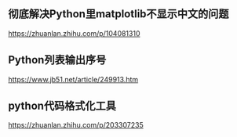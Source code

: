 ## 彻底解决Python里matplotlib不显示中文的问题
https://zhuanlan.zhihu.com/p/104081310

## Python列表输出序号
https://www.jb51.net/article/249913.htm

## python代码格式化工具
https://zhuanlan.zhihu.com/p/203307235